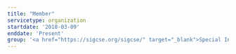 ```yaml
---
title: "Member"
servicetype: organization
startdate: '2018-03-09'
enddate: 'Present'
group: '<a href="https://sigcse.org/sigcse/" target="_blank">Special Interest Group on Computer Science Education (SIGCSE)</a>'
---
```

